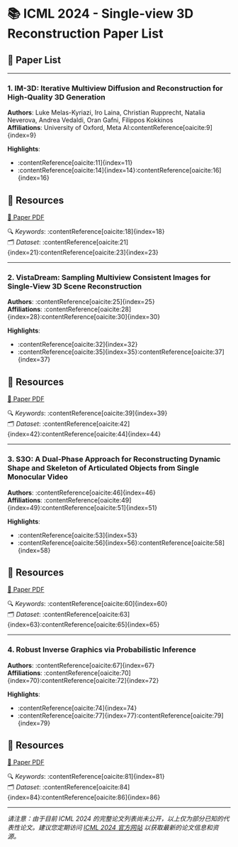 # 📚 ICML 2024 - Single-view 3D Reconstruction Paper List

## 📄 Paper List

---

### 1. IM-3D: Iterative Multiview Diffusion and Reconstruction for High-Quality 3D Generation
**Authors**: Luke Melas-Kyriazi, Iro Laina, Christian Rupprecht, Natalia Neverova, Andrea Vedaldi, Oran Gafni, Filippos Kokkinos  
**Affiliations**: University of Oxford, Meta AI:contentReference[oaicite:9]{index=9}

**Highlights**:
- :contentReference[oaicite:11]{index=11}
- :contentReference[oaicite:14]{index=14}:contentReference[oaicite:16]{index=16}

## 🔗 Resources
[📄 Paper PDF](https://icml.cc/virtual/2024/poster/32888)

🔍 *Keywords*: :contentReference[oaicite:18]{index=18}  
🗂️ *Dataset*: :contentReference[oaicite:21]{index=21}:contentReference[oaicite:23]{index=23}

---

### 2. VistaDream: Sampling Multiview Consistent Images for Single-View 3D Scene Reconstruction
**Authors**: :contentReference[oaicite:25]{index=25}  
**Affiliations**: :contentReference[oaicite:28]{index=28}:contentReference[oaicite:30]{index=30}

**Highlights**:
- :contentReference[oaicite:32]{index=32}
- :contentReference[oaicite:35]{index=35}:contentReference[oaicite:37]{index=37}

## 🔗 Resources
[📄 Paper PDF](https://arxiv.org/html/2410.16892v1)

🔍 *Keywords*: :contentReference[oaicite:39]{index=39}  
🗂️ *Dataset*: :contentReference[oaicite:42]{index=42}:contentReference[oaicite:44]{index=44}

---

### 3. S3O: A Dual-Phase Approach for Reconstructing Dynamic Shape and Skeleton of Articulated Objects from Single Monocular Video
**Authors**: :contentReference[oaicite:46]{index=46}  
**Affiliations**: :contentReference[oaicite:49]{index=49}:contentReference[oaicite:51]{index=51}

**Highlights**:
- :contentReference[oaicite:53]{index=53}
- :contentReference[oaicite:56]{index=56}:contentReference[oaicite:58]{index=58}

## 🔗 Resources
[📄 Paper PDF](https://icml.cc/virtual/2024/poster/32700)

🔍 *Keywords*: :contentReference[oaicite:60]{index=60}  
🗂️ *Dataset*: :contentReference[oaicite:63]{index=63}:contentReference[oaicite:65]{index=65}

---

### 4. Robust Inverse Graphics via Probabilistic Inference
**Authors**: :contentReference[oaicite:67]{index=67}  
**Affiliations**: :contentReference[oaicite:70]{index=70}:contentReference[oaicite:72]{index=72}

**Highlights**:
- :contentReference[oaicite:74]{index=74}
- :contentReference[oaicite:77]{index=77}:contentReference[oaicite:79]{index=79}

## 🔗 Resources
[📄 Paper PDF](https://icml.cc/virtual/2024/poster/33525)

🔍 *Keywords*: :contentReference[oaicite:81]{index=81}  
🗂️ *Dataset*: :contentReference[oaicite:84]{index=84}:contentReference[oaicite:86]{index=86}

---

*请注意：由于目前 ICML 2024 的完整论文列表尚未公开，以上仅为部分已知的代表性论文。建议您定期访问 [ICML 2024 官方网站](https://icml.cc/virtual/2024/papers.html) 以获取最新的论文信息和资源。*

